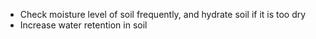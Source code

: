 - Check moisture level of soil frequently, and hydrate soil if it is too dry
- Increase water retention in soil